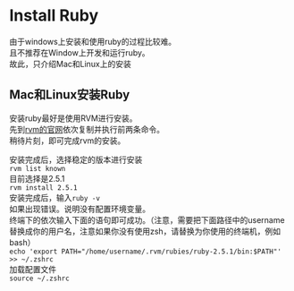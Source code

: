 # Install Ruby
由于windows上安装和使用ruby的过程比较难。  
且不推荐在Window上开发和运行ruby。  
故此，只介绍Mac和Linux上的安装


## Mac和Linux安装Ruby  
安装ruby最好是使用RVM进行安装。  
先到[rvm的官网](https://rvm.io/)依次复制并执行前两条命令。  
稍待片刻，即可完成rvm的安装。   

安装完成后，选择稳定的版本进行安装  
`rvm list known`  
目前选择是2.5.1  
`rvm install 2.5.1`  
安装完成后，输入`ruby -v`  
如果出现错误。说明没有配置环境变量。   
终端下的依次输入下面的语句即可成功。（注意，需要把下面路径中的username替换成你的用户名，注意如果你没有使用zsh，请替换为你使用的终端机，例如bash）    
`echo 'export PATH="/home/username/.rvm/rubies/ruby-2.5.1/bin:$PATH"' >> ~/.zshrc`  
加载配置文件   
`source ~/.zshrc`  
